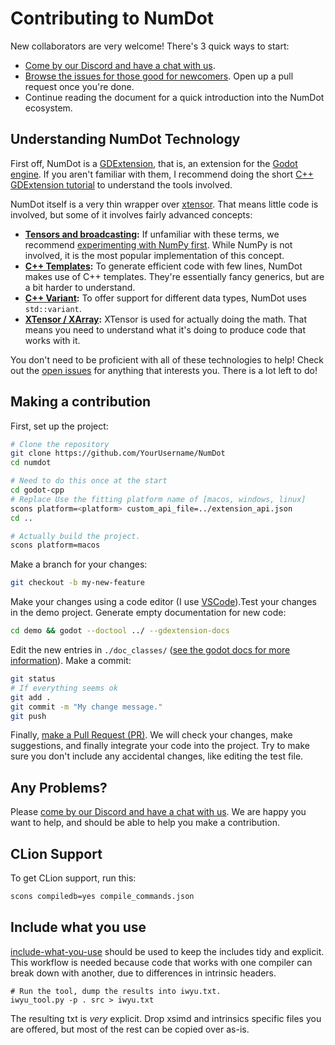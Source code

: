 # Contributing to NumDot

New collaborators are very welcome! There's 3 quick ways to start:

- [Come by our Discord and have a chat with us](https://discord.gg/hxuWcAXF).
- [Browse the issues for those good for newcomers](https://github.com/Ivorforce/NumDot/issues?q=is%3Aopen+is%3Aissue+label%3A%22good+first+issue%22). Open up a pull request once you're done.
- Continue reading the document for a quick introduction into the NumDot ecosystem.

## Understanding NumDot Technology

First off, NumDot is a [GDExtension](https://docs.godotengine.org/en/stable/tutorials/scripting/gdextension/what_is_gdextension.html), that is, an extension for the [Godot engine](https://godotengine.org). 
If you aren't familiar with them, I recommend doing the short [C++ GDExtension tutorial](https://docs.godotengine.org/en/stable/tutorials/scripting/gdextension/gdextension_cpp_example.html) to understand the tools involved.

NumDot itself is a very thin wrapper over [xtensor](https://xtensor.readthedocs.io/en/latest/index.html). That means little code is involved, but some of it involves fairly advanced concepts:

- **[Tensors and broadcasting](https://numpy.org/doc/stable/user/basics.broadcasting.html):** If unfamiliar with these terms, we recommend [experimenting with NumPy first](https://numpy.org/doc/stable/user/quickstart.html). While NumPy is not involved, it is the most popular implementation of this concept.
- **[C++ Templates](https://www.google.com/search?client=safari&rls=en&q=C%2B%2B+templates&ie=UTF-8&oe=UTF-8):** To generate efficient code with few lines, NumDot makes use of C++ templates. They're essentially fancy generics, but are a bit harder to understand.
- **[C++ Variant](https://en.cppreference.com/w/cpp/utility/variant):** To offer support for different data types, NumDot uses `std::variant`.
- **[XTensor / XArray](https://xtensor.readthedocs.io/en/latest/getting_started.html):** XTensor is used for actually doing the math. That means you need to understand what it's doing to produce code that works with it.

You don't need to be proficient with all of these technologies to help! Check out the [open issues](https://github.com/Ivorforce/NumDot/issues) for anything that interests you. There is a lot left to do!

## Making a contribution

First, set up the project:
```bash
# Clone the repository
git clone https://github.com/YourUsername/NumDot
cd numdot

# Need to do this once at the start
cd godot-cpp
# Replace Use the fitting platform name of [macos, windows, linux]
scons platform=<platform> custom_api_file=../extension_api.json
cd ..

# Actually build the project.
scons platform=macos
```

Make a branch for your changes:
```bash
git checkout -b my-new-feature
```
Make your changes using a code editor (I use [VSCode](https://code.visualstudio.com)).Test your changes in the demo project. Generate empty documentation for new code:

```bash
cd demo && godot --doctool ../ --gdextension-docs
```

Edit the new entries in `./doc_classes/` ([see the godot docs for more information](https://docs.godotengine.org/en/stable/tutorials/scripting/gdextension/gdextension_docs_system.html)). Make a commit:
```bash
git status
# If everything seems ok
git add .
git commit -m "My change message."
git push
```

Finally, [make a Pull Request (PR)](https://github.com/Ivorforce/NumDot/compare). We will check your changes, make suggestions, and finally integrate your code into the project. Try to make sure you don't include any accidental changes, like editing the test file.

## Any Problems?

Please [come by our Discord and have a chat with us](https://discord.gg/hxuWcAXF). We are happy you want to help, and should be able to help you make a contribution.

## CLion Support
To get CLion support, run this:
```bash
scons compiledb=yes compile_commands.json
```

## Include what you use

[include-what-you-use](https://github.com/include-what-you-use/include-what-you-use/) should be used to keep the includes tidy and explicit. This workflow is needed because code that works with one compiler can break down with another, due to differences in intrinsic headers.
```
# Run the tool, dump the results into iwyu.txt.
iwyu_tool.py -p . src > iwyu.txt
```
The resulting txt is _very_ explicit. Drop xsimd and intrinsics specific files you are offered, but most of the rest can be copied over as-is.
